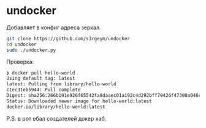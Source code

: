 # undocker

Добавляет в конфиг адреса зеркал.

```bash
git clone https://github.com/s3rgeym/undocker
cd undocker
sudo ./undocker.py
```

Проверка:

```bash
❯ docker pull hello-world
Using default tag: latest
latest: Pulling from library/hello-world
c1ec31eb5944: Pull complete
Digest: sha256:266b191e926f65542fa8daaec01a192c4d292bff79426f47300a046e1bc576fd
Status: Downloaded newer image for hello-world:latest
docker.io/library/hello-world:latest
```

P.S. в рот ебал создателей докер хаб.
